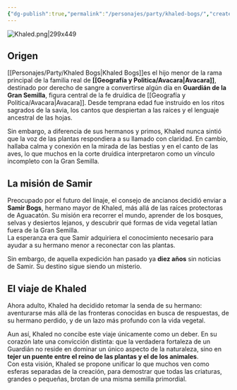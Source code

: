 ```yaml
---
{"dg-publish":true,"permalink":"/personajes/party/khaled-bogs/","created":"2025-08-24T18:28:32.910-06:00","updated":"2025-08-24T19:15:38.000-06:00"}
---
```


![Khaled.png|299x449](/img/user/z_Assets/Khaled.png)
## Origen

[[Personajes/Party/Khaled Bogs\|Khaled Bogs]]es el hijo menor de la rama principal de la familia real de **[[Geografía y Politica/Avacara\|Avacara]]**, destinado por derecho de sangre a convertirse algún día en **Guardián de la Gran Semilla**, figura central de la fe druídica de [[Geografía y Politica/Avacara\|Avacara]]. Desde temprana edad fue instruido en los ritos sagrados de la savia, los cantos que despiertan a las raíces y el lenguaje ancestral de las hojas.

Sin embargo, a diferencia de sus hermanos y primos, Khaled nunca sintió que la voz de las plantas respondiera a su llamado con claridad. En cambio, hallaba calma y conexión en la mirada de las bestias y en el canto de las aves, lo que muchos en la corte druídica interpretaron como un vínculo incompleto con la Gran Semilla.

## La misión de Samir

Preocupado por el futuro del linaje, el consejo de ancianos decidió enviar a **Samir Bogs**, hermano mayor de Khaled, más allá de las raíces protectoras de Aguacatón. Su misión era recorrer el mundo, aprender de los bosques, selvas y desiertos lejanos, y descubrir qué formas de vida vegetal latían fuera de la Gran Semilla.  
La esperanza era que Samir adquiriera el conocimiento necesario para ayudar a su hermano menor a reconectar con las plantas.

Sin embargo, de aquella expedición han pasado ya **diez años** sin noticias de Samir. Su destino sigue siendo un misterio.

## El viaje de Khaled

Ahora adulto, Khaled ha decidido retomar la senda de su hermano: aventurarse más allá de las fronteras conocidas en busca de respuestas, de su hermano perdido, y de un lazo más profundo con la vida vegetal.

Aun así, Khaled no concibe este viaje únicamente como un deber. En su corazón late una convicción distinta: que la verdadera fortaleza de un Guardián no reside en dominar un único aspecto de la naturaleza, sino en **tejer un puente entre el reino de las plantas y el de los animales**.  
Con esta visión, Khaled se propone unificar lo que muchos ven como esferas separadas de la creación, para demostrar que todas las criaturas, grandes o pequeñas, brotan de una misma semilla primordial.